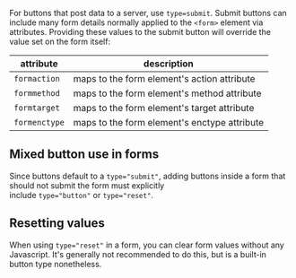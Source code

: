 For buttons that post data to a server, use `type=submit`. Submit buttons can include many form details normally applied to the `<form>` element via attributes. Providing these values to the submit button will override the value set on the form itself:

| attribute     | description                                  |
| ------------- | -------------------------------------------- |
| `formaction`  | maps to the form element's action attribute  |
| `formmethod`  | maps to the form element's method attribute  |
| `formtarget`  | maps to the form element's target attribute  |
| `formenctype` | maps to the form element's enctype attribute |

## Mixed button use in forms

Since buttons default to a `type="submit"`, adding buttons inside a form that should not submit the form must explicitly include `type="button"` or `type="reset"`.

## Resetting values

When using `type="reset"` in a form, you can clear form values without any Javascript. It's generally not recommended to do this, but is a built-in button type nonetheless.
